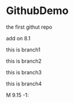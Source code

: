 # GithubDemo
the first githut repo

add on 8.1

this is branch1

this is branch2

this is branch3

this is branch4

M 9.15  -1:
